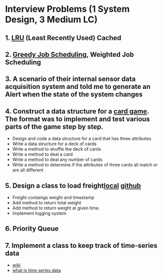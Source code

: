 # Interview Problems (1 System Design, 3 Medium LC)

## 1. [LRU](https://leetcode.com/problems/lru-cache/) (Least Recently Used) Cached

## 2. [Greedy Job Scheduling](https://www.geeksforgeeks.org/job-sequencing-problem/), Weighted Job Scheduling 

## 3. A scenario of their internal sensor data acquisition system and told me to generate an Alert when the state of the system changes  

## 4. Construct a data structure for a [card game](https://wsvincent.com/javascript-object-oriented-deck-cards/).  The format was to implement and test various parts of the game step by step. 
* Design and code a data structure for a card that has three attributes
* Write a data structure for a deck of cards
* Write a method to shuffle the deck of cards
* Write a method to deal a card
* Write a method to deal any number of cards
* Write a method to determine if the attributes of three cards all match or are all different

## 5. Design a class to load freight[local](../../algorithms/classes/freights.js) [github]()
* Freight contaings weight and timestamp
* Add method to return total weight
* Add method to return weight at given time.  
* Implement logging system

## 6. Priority Queue

## 7. Implement a class to keep track of time-series data
* [wiki](https://en.wikipedia.org/wiki/Time_series)
* [what is time series data](https://blog.timescale.com/what-the-heck-is-time-series-data-and-why-do-i-need-a-time-series-database-dcf3b1b18563/)




